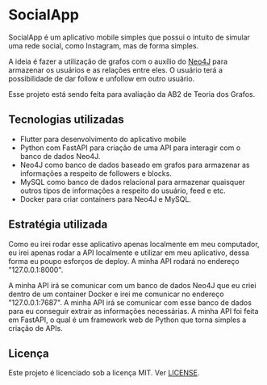 # SocialApp

SocialApp é um aplicativo mobile simples que possui o intuito de simular uma rede social, como Instagram, mas de forma simples.

A ideia é fazer a utilização de grafos com o auxílio do [Neo4J](https://neo4j.com/) para armazenar os usuários e as relações
entre eles. O usuário terá a possibilidade de dar follow e unfollow em outro usuário.

Esse projeto está sendo feita para avaliação da AB2 de Teoria dos Grafos.

## Tecnologias utilizadas

- Flutter para desenvolvimento do aplicativo mobile
- Python com FastAPI para criação de uma API para interagir com o banco de dados Neo4J.
- Neo4J como banco de dados baseado em grafos para armazenar as informações a respeito de followers e blocks.
- MySQL como banco de dados relacional para armazenar quaisquer outros tipos de informações a respeito do usuário,
  feed e etc.
- Docker para criar containers para Neo4J e MySQL.

## Estratégia utilizada

Como eu irei rodar esse aplicativo apenas localmente em meu computador, eu irei apenas rodar a API localmente e utilizar em
meu aplicativo, dessa forma eu poupo esforços de deploy. A minha API rodará no endereço "127.0.0.1:8000".

A minha API irá se comunicar com um banco de dados Neo4J que eu criei dentro de um container Docker e irei me comunicar no
endereço "127.0.0.1:7687". A minha API irá se comunicar com esse banco de dados para eu conseguir extrair as informações
necessárias. A minha API foi feita em FastAPI, o qual é um framework web de Python que torna simples a criação de APIs.

## Licença
Este projeto é licenciado sob a licença MIT. Ver [LICENSE](LICENSE).
